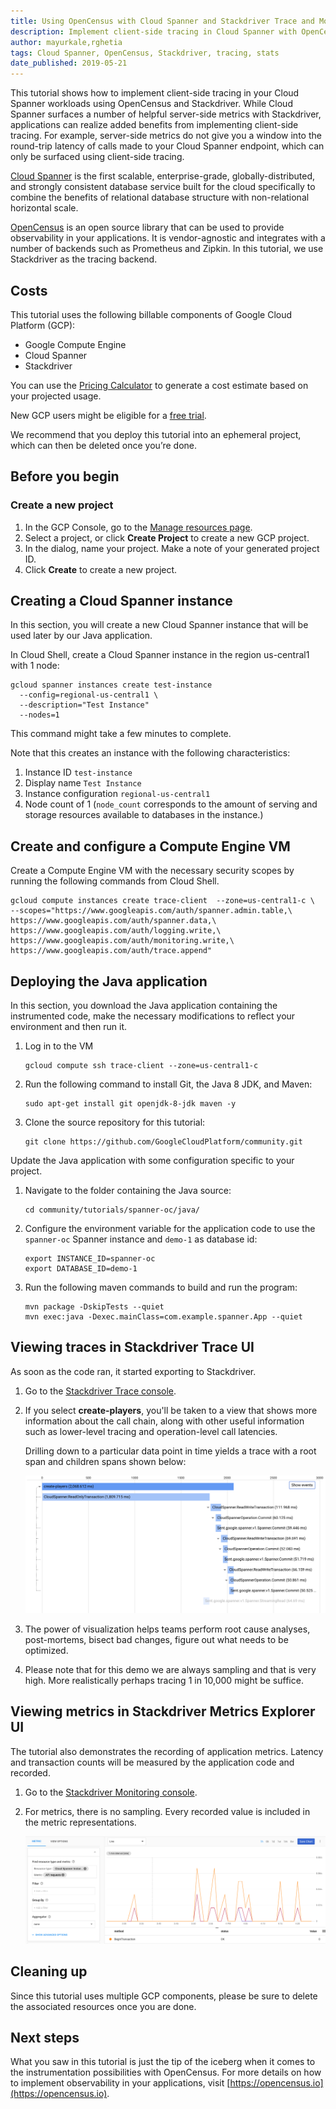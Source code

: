 ```yaml
---
title: Using OpenCensus with Cloud Spanner and Stackdriver Trace and Monitoring
description: Implement client-side tracing in Cloud Spanner with OpenCensus and Stackdriver.
author: mayurkale,rghetia
tags: Cloud Spanner, OpenCensus, Stackdriver, tracing, stats
date_published: 2019-05-21
---
```


This tutorial shows how to implement client-side tracing in your Cloud Spanner workloads 
using OpenCensus and Stackdriver. While Cloud Spanner surfaces a number of helpful server-side 
metrics with Stackdriver, applications can realize added benefits from implementing client-side tracing.
For example, server-side metrics do not give you a window into the round-trip latency of calls made to your 
Cloud Spanner endpoint, which can only be surfaced using client-side tracing.

[Cloud Spanner](https://cloud.google.com/spanner/) is the first scalable, enterprise-grade, globally-distributed, and strongly consistent database service built for the cloud specifically to combine the benefits of relational database structure with non-relational horizontal scale.

[OpenCensus](https://opencensus.io) is an open source library that can be used to provide observability in your applications. It is vendor-agnostic and integrates with a number of backends such as Prometheus and Zipkin. In this tutorial, we use Stackdriver as the tracing backend.


## Costs

This tutorial uses the following billable components of Google Cloud Platform (GCP):

*   Google Compute Engine
*   Cloud Spanner
*   Stackdriver

You can use the [Pricing Calculator](https://cloud.google.com/products/calculator/) to generate a cost
estimate based on your projected usage.

New GCP users might be eligible for a [free trial](https://cloud.google.com/free/).

We recommend that you deploy this tutorial into an ephemeral project, which can then be deleted once you’re done.

## Before you begin

### Create a new project

1.  In the GCP Console, go to the [Manage resources page](https://console.cloud.google.com/cloud-resource-manager).
2.  Select a project, or click **Create Project** to create a new GCP project.
3.  In the dialog, name your project. Make a note of your generated project ID.
4.  Click **Create** to create a new project.    

## Creating a Cloud Spanner instance

In this section, you will create a new Cloud Spanner instance that will be used later by our Java application.

In Cloud Shell, create a Cloud Spanner instance in the region us-central1 with 1 node:

    gcloud spanner instances create test-instance 
      --config=regional-us-central1 \
      --description="Test Instance" 
      --nodes=1

This command might take a few minutes to complete.
      
Note that this creates an instance with the following characteristics:
1. Instance ID `test-instance`
2. Display name `Test Instance`
3. Instance configuration `regional-us-central1`
4. Node count of 1 (`node_count` corresponds to the amount of serving and storage resources available to databases in the instance.)

## Create and configure a Compute Engine VM

Create a Compute Engine VM with the necessary security scopes by running the following commands from Cloud Shell. 

    gcloud compute instances create trace-client  --zone=us-central1-c \
    --scopes="https://www.googleapis.com/auth/spanner.admin.table,\
    https://www.googleapis.com/auth/spanner.data,\
    https://www.googleapis.com/auth/logging.write,\
    https://www.googleapis.com/auth/monitoring.write,\
    https://www.googleapis.com/auth/trace.append"

## Deploying the Java application

In this section, you download the Java application containing the instrumented code, make the necessary modifications to reflect your environment and then run it.

1.  Log in to the VM

        gcloud compute ssh trace-client --zone=us-central1-c
        
1.  Run the following command to install Git, the Java 8 JDK, and Maven:

        sudo apt-get install git openjdk-8-jdk maven -y

1.  Clone the source repository for this tutorial:

        git clone https://github.com/GoogleCloudPlatform/community.git
        
Update the Java application with some configuration specific to your project.

1.  Navigate to the folder containing the Java source:

        cd community/tutorials/spanner-oc/java/

1.  Configure the environment variable for the application code to use the `spanner-oc` Spanner instance and `demo-1` as database id:

        export INSTANCE_ID=spanner-oc
        export DATABASE_ID=demo-1
        
1.  Run the following maven commands to build and run the program:

        mvn package -DskipTests --quiet
        mvn exec:java -Dexec.mainClass=com.example.spanner.App --quiet

## Viewing traces in Stackdriver Trace UI

As soon as the code ran, it started exporting to Stackdriver.

1.  Go to the [Stackdriver Trace console](https://cloud.google.com/console/traces).

1.  If you select **create-players**, you'll be taken to a view 
that shows more information about the call chain, along with other useful 
information such as lower-level tracing and operation-level call latencies.

    Drilling down to a particular data point in time yields a trace with a root span and children spans shown below:

    ![Screenshot](./images/trace-timeline.png)

1.  The power of visualization helps teams perform root cause analyses, post-mortems, bisect bad changes, figure out what needs to be optimized.

1.  Please note that for this demo we are always sampling and that is very high. More realistically perhaps tracing 1 in 10,000 might be suffice.

## Viewing metrics in Stackdriver Metrics Explorer UI

The tutorial also demonstrates the recording of application metrics. Latency and transaction counts will be measured by the application code and recorded.

1.  Go to the [Stackdriver Monitoring console](https://cloud.google.com/console/monitoring).
    
1.  For metrics, there is no sampling. Every recorded value is included in the metric representations.

    ![Screenshot](./images/metrics-api-requests.png)


## Cleaning up

Since this tutorial uses multiple GCP components, please be sure to delete the associated resources once you are done.

## Next steps

What you saw in this tutorial is just the tip of the iceberg when it comes to the instrumentation possibilities with OpenCensus. For more details on how to implement observability in your applications, visit [https://opencensus.io](https://opencensus.io).
